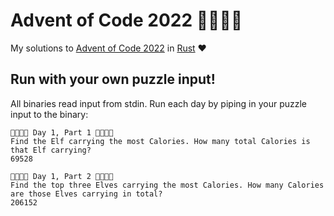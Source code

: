 # Advent of Code 2022 🤶🎅🧑‍🎄

My solutions to [Advent of Code 2022](https://adventofcode.com/2022) in [Rust](https://www.rust-lang.org/) :heart:

## Run with your own puzzle input!

All binaries read input from stdin. Run each day by piping in your puzzle input to the binary:

```
🎄🎄🎄🎄 Day 1, Part 1 🎄🎄🎄🎄
Find the Elf carrying the most Calories. How many total Calories is that Elf carrying?
69528

🎄🎄🎄🎄 Day 1, Part 2 🎄🎄🎄🎄
Find the top three Elves carrying the most Calories. How many Calories are those Elves carrying in total?
206152
```
